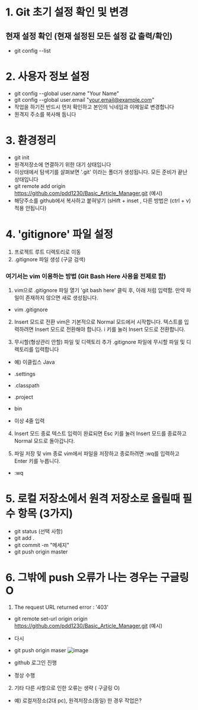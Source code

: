 # 1. Git 초기 설정 확인 및 변경

## 현재 설정 확인 (현재 설정된 모든 설정 값 출력/확인)

- git config --list

# 2. 사용자 정보 설정

- git config --global user.name "Your Name"
- git config --global user.email "your.email@example.com"
- 작업을 하기전 반드시 먼저 확인하고 본인의 닉네임과 이메일로 변경합니다
- 원격지 주소를 복사해 둡니다

# 3. 환경정리

- git init
- 원격저장소에 연결하기 위한 대기 상태입니다
- 이상태에서 탐색기를 살펴보면 '.git' 이라는 폴더가 생성됩니다.  모든 준비가 끝난 상태입니다
- git remote add origin https://github.com/pdd1230/Basic_Article_Manager.git (예시)
- 해당주소를 github에서 복사하고 붙혀넣기 (sHift + inset ,  다른 방법은 (ctrl + v) 적용 안됩니다) 

# 4. 'gitignore' 파일 설정

1. 프로젝트 루트 디렉토리로 이동
2. .gitignore 파일 생성  (구글 검색)
   
### 여기서는 vim 이용하는 방법 (Git Bash Here 사용을 전제로 함)

1. vim으로 .gitignore 파일 열기
'git bash here' 클릭 후, 아래 처럼 입력함. 만약 파일이 존재하지 않으면 새로 생성됩니다.

- vim .gitignore

2. Insert 모드로 전환
vim은 기본적으로 Normal 모드에서 시작합니다. 텍스트를 입력하려면 Insert 모드로 전환해야 합니다. i 키를 눌러 Insert 모드로 전환합니다.

3. 무시할(형상관리 안할) 파일 및 디렉토리 추가 
.gitignore 파일에 무시할 파일 및 디렉토리를 입력합니다
- 예) 이클립스 Java
- .settings
- .classpath
- .project
- bin

- 이상 4줄 입력
4. Insert 모드 종료
텍스트 입력이 완료되면 Esc 키를 눌러 Insert 모드를 종료하고 Normal 모드로 돌아갑니다.

5. 파일 저장 및 vim 종료
vim에서 파일을 저장하고 종료하려면 :wq를 입력하고 Enter 키를 누릅니다.
- :wq

# 5. 로컬 저장소에서 원격 저장소로 올릴때 필수 항목 (3가지)

- git status (선택 사항)    
- git add .
- git commit -m "메세지"
- git push origin master

# 6. 그밖에 push 오류가 나는 경우는 구글링 O
1. The request URL returned error : '403'
- git remote set-url origin origin https://github.com/pdd1230/Basic_Article_Manager.git (예시)
- 다시
- git push origin maser
  ![image](https://github.com/user-attachments/assets/313d1bb9-a9e0-4ddf-8a30-0c42b6138426)

- github 로그인 진행
- 정상 수행

2. 기타 다른 사항으로 인한 오류는 생략 ( 구글링 O)
- 예) 로컬저장소(2대 pc), 원격저장소(동일) 한 경우 작업은?





